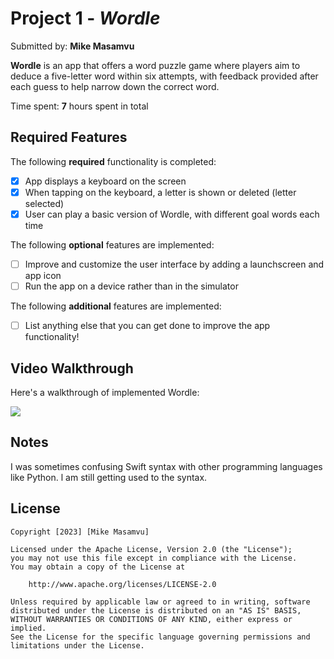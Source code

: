 # Project 1 - *Wordle*

Submitted by: **Mike Masamvu**

**Wordle** is an app that offers a word puzzle game where players aim to deduce a five-letter word within six attempts, with feedback provided after each guess to help narrow down the correct word.

Time spent: **7** hours spent in total

## Required Features

The following **required** functionality is completed:

- [X] App displays a keyboard on the screen
- [X] When tapping on the keyboard, a letter is shown or deleted (letter selected)
- [X] User can play a basic version of Wordle, with different goal words each time

The following **optional** features are implemented:

- [ ] Improve and customize the user interface by adding a launchscreen and app icon
- [ ] Run the app on a device rather than in the simulator

The following **additional** features are implemented:

- [ ] List anything else that you can get done to improve the app functionality!

## Video Walkthrough

Here's a walkthrough of implemented Wordle:

<div>
    <a href="https://www.loom.com/share/339140cfa1b247e9bc7b8e0eb5586d42">
      <img style="max-width:300px;" src="https://cdn.loom.com/sessions/thumbnails/339140cfa1b247e9bc7b8e0eb5586d42-with-play.gif">
    </a>
</div>

## Notes

I was sometimes confusing Swift syntax with other programming languages like Python. l am still getting used to the syntax. 

## License

    Copyright [2023] [Mike Masamvu]

    Licensed under the Apache License, Version 2.0 (the "License");
    you may not use this file except in compliance with the License.
    You may obtain a copy of the License at

        http://www.apache.org/licenses/LICENSE-2.0

    Unless required by applicable law or agreed to in writing, software
    distributed under the License is distributed on an "AS IS" BASIS,
    WITHOUT WARRANTIES OR CONDITIONS OF ANY KIND, either express or implied.
    See the License for the specific language governing permissions and
    limitations under the License.
